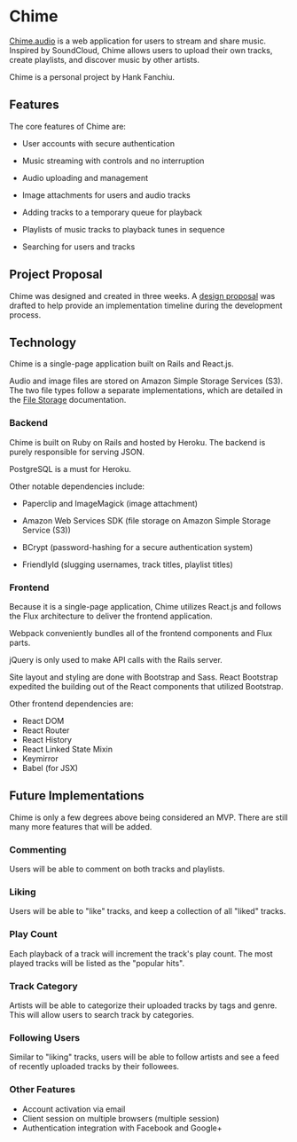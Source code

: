 # Chime

[Chime.audio](http://chime.audio) is a web application for users to stream and share music. Inspired by SoundCloud, Chime allows users to upload their own tracks, create playlists, and discover music by other artists.

Chime is a personal project by Hank Fanchiu.

## Features

The core features of Chime are:

- User accounts with secure authentication

- Music streaming with controls and no interruption

- Audio uploading and management

- Image attachments for users and audio tracks

- Adding tracks to a temporary queue for playback

- Playlists of music tracks to playback tunes in sequence

- Searching for users and tracks

## Project Proposal

Chime was designed and created in three weeks. A [design proposal][proposal] was drafted to help provide an implementation timeline during the development process.

[proposal]: ./docs/proposal.md

## Technology

Chime is a single-page application built on Rails and React.js.

Audio and image files are stored on Amazon Simple Storage Services (S3). The two file types follow a separate implementations, which are detailed in the [File Storage][file storage] documentation.

[file storage]: ./docs/file_storage.md

### Backend

Chime is built on Ruby on Rails and hosted by Heroku. The backend is purely responsible for serving JSON.

PostgreSQL is a must for Heroku.

Other notable dependencies include:

- Paperclip and ImageMagick (image attachment)

- Amazon Web Services SDK (file storage on Amazon Simple Storage Service (S3))

- BCrypt (password-hashing for a secure authentication system)

- FriendlyId (slugging usernames, track titles, playlist titles)

### Frontend

Because it is a single-page application, Chime utilizes React.js and follows the Flux architecture to deliver the frontend application.

Webpack conveniently bundles all of the frontend components and Flux parts.

jQuery is only used to make API calls with the Rails server.

Site layout and styling are done with Bootstrap and Sass. React Bootstrap expedited the building out of the React components that utilized Bootstrap.

Other frontend dependencies are:

- React DOM
- React Router
- React History
- React Linked State Mixin
- Keymirror
- Babel (for JSX)

## Future Implementations

Chime is only a few degrees above being considered an MVP. There are still many more features that will be added.

### Commenting

Users will be able to comment on both tracks and playlists.

### Liking

Users will be able to "like" tracks, and keep a collection of all "liked" tracks.

### Play Count

Each playback of a track will increment the track's play count. The most played tracks will be listed as the "popular hits".

### Track Category

Artists will be able to categorize their uploaded tracks by tags and genre. This will allow users to search track by categories.

### Following Users

Similar to "liking" tracks, users will be able to follow artists and see a feed of recently uploaded tracks by their followees.

### Other Features

- Account activation via email
- Client session on multiple browsers (multiple session)
- Authentication integration with Facebook and Google+
